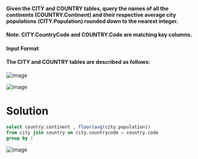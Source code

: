 #### Given the CITY and COUNTRY tables, query the names of all the continents (COUNTRY.Continent) and their respective average city populations (CITY.Population) rounded down to the nearest integer.

#### Note: CITY.CountryCode and COUNTRY.Code are matching key columns.

#### Input Format

#### The CITY and COUNTRY tables are described as follows:

![image](https://user-images.githubusercontent.com/90106232/190965992-11650e0c-c637-4d74-ac4c-45e474fe0b63.png)

![image](https://user-images.githubusercontent.com/90106232/190966029-58a36ebc-9fee-4b88-b634-a2fa5879b050.png)

# Solution

```sql
select country.continent , floor(avg(city.population))
from city join country on city.countrycode = country.code
group by 1

```

![image](https://user-images.githubusercontent.com/90106232/190966115-baa07060-ce43-4744-b441-fb1b9630f440.png)
